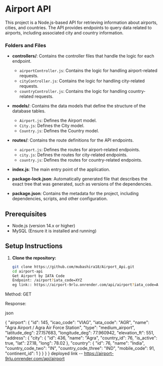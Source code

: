 # Airport API

This project is a Node.js-based API for retrieving information about airports, cities, and countries. The API provides endpoints to query data related to airports, including associated city and country information.

### Folders and Files

- **controllers/**: Contains the controller files that handle the logic for each endpoint.

  - `airportController.js`: Contains the logic for handling airport-related requests.
  - `cityController.js`: Contains the logic for handling city-related requests.
  - `countryController.js`: Contains the logic for handling country-related requests.

- **models/**: Contains the data models that define the structure of the database tables.

  - `Airport.js`: Defines the Airport model.
  - `City.js`: Defines the City model.
  - `Country.js`: Defines the Country model.

- **routes/**: Contains the route definitions for the API endpoints.

  - `airport.js`: Defines the routes for airport-related endpoints.
  - `city.js`: Defines the routes for city-related endpoints.
  - `country.js`: Defines the routes for country-related endpoints.

- **index.js**: The main entry point of the application.

- **package-lock.json**: Automatically generated file that describes the exact tree that was generated, such as versions of the dependencies.

- **package.json**: Contains the metadata for the project, including dependencies, scripts, and other configuration.

## Prerequisites

- Node.js (version 14.x or higher)
- MySQL (Ensure it is installed and running)

## Setup Instructions

1. **Clone the repository:**

   ```sh
   git clone https://github.com/mubashira18/Airport_Api.git
   cd airport-api
   Get Airport by IATA Code
   Endpoint: /airport?iata_code=XYZ
   eg link:: https://airport-9rlu.onrender.com/api/airport?iata_code=AGR
   ```

Method: GET

Response:

json

{
  "airport": {
    "id": 145,
    "icao_code": "VIAG",
    "iata_code": "AGR",
    "name": "Agra Airport / Agra Air Force Station",
    "type": "medium_airport",
    "latitude_deg": 27.157683,
    "longitude_deg": 77.960942,
    "elevation_ft": 551,
    "address": {
      "city": {
        "id": 436,
        "name": "Agra",
        "country_id": 76,
        "is_active": true,
        "lat": 27.18,
        "long": 78.02
      },
      "country": {
        "id": 76,
        "name": "India",
        "country_code_two": "IN",
        "country_code_three": "IND",
        "mobile_code": 91,
        "continent_id": 1
      }
    }
  }
}
deployed link --  https://airport-9rlu.onrender.com/api/airport
